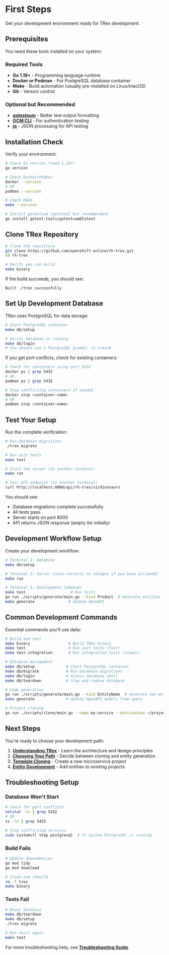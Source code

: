 # First Steps

Get your development environment ready for TRex development.

## Prerequisites

You need these tools installed on your system:

### Required Tools
- **Go 1.19+** - Programming language runtime
- **Docker or Podman** - For PostgreSQL database container
- **Make** - Build automation (usually pre-installed on Linux/macOS)
- **Git** - Version control

### Optional but Recommended
- **[gotestsum](https://pkg.go.dev/gotest.tools/gotestsum)** - Better test output formatting
- **[OCM CLI](https://github.com/openshift-online/ocm-cli)** - For authentication testing
- **[jq](https://stedolan.github.io/jq/)** - JSON processing for API testing

## Installation Check

Verify your environment:

```bash
# Check Go version (need 1.19+)
go version

# Check Docker/Podman
docker --version
# OR
podman --version

# Check Make
make --version

# Install gotestsum (optional but recommended)
go install gotest.tools/gotestsum@latest
```

## Clone TRex Repository

```bash
# Clone the repository
git clone https://github.com/openshift-online/rh-trex.git
cd rh-trex

# Verify you can build
make binary
```

If the build succeeds, you should see:
```
Built ./trex successfully
```

## Set Up Development Database

TRex uses PostgreSQL for data storage:

```bash
# Start PostgreSQL container
make db/setup

# Verify database is running
make db/login
# You should see a PostgreSQL prompt: rh-trex=#
```

If you get port conflicts, check for existing containers:
```bash
# Check for containers using port 5432
docker ps | grep 5432
# OR
podman ps | grep 5432

# Stop conflicting containers if needed
docker stop <container-name>
# OR  
podman stop <container-name>
```

## Test Your Setup

Run the complete verification:

```bash
# Run database migrations
./trex migrate

# Run unit tests
make test

# Start the server (in another terminal)
make run

# Test API endpoint (in another terminal)
curl http://localhost:8000/api/rh-trex/v1/dinosaurs
```

You should see:
- Database migrations complete successfully
- All tests pass
- Server starts on port 8000
- API returns JSON response (empty list initially)

## Development Workflow Setup

Create your development workflow:

```bash
# Terminal 1: Database
make db/setup

# Terminal 2: Server (auto-restarts on changes if you have air/modd)
make run

# Terminal 3: Development commands
make test                    # Run tests
go run ./scripts/generate/main.go --kind Product  # Generate entities
make generate               # Update OpenAPI
```

## Common Development Commands

Essential commands you'll use daily:

```bash
# Build and test
make binary                 # Build TRex binary
make test                   # Run unit tests (fast)
make test-integration       # Run integration tests (slower)

# Database management
make db/setup              # Start PostgreSQL container
make db/migrate            # Run database migrations  
make db/login              # Access database shell
make db/teardown           # Stop and remove database

# Code generation
go run ./scripts/generate/main.go --kind EntityName  # Generate new entity
make generate              # Update OpenAPI models from specs

# Project cloning
go run ./scripts/clone/main.go --name my-service --destination ~/projects/my-service
```

## Next Steps

You're ready to choose your development path:

1. **[Understanding TRex](understanding-trex.md)** - Learn the architecture and design principles
2. **[Choosing Your Path](choosing-your-path.md)** - Decide between cloning and entity generation
3. **[Template Cloning](../template-cloning/)** - Create a new microservice project
4. **[Entity Development](../entity-development/)** - Add entities to existing projects

## Troubleshooting Setup

### Database Won't Start
```bash
# Check for port conflicts
netstat -ln | grep 5432
# OR
ss -ln | grep 5432

# Stop conflicting services
sudo systemctl stop postgresql  # If system PostgreSQL is running
```

### Build Fails
```bash
# Update dependencies
go mod tidy
go mod download

# Clean and rebuild
rm -f trex
make binary
```

### Tests Fail
```bash
# Reset database
make db/teardown
make db/setup
./trex migrate

# Run tests again
make test
```

For more troubleshooting help, see **[Troubleshooting Guide](../troubleshooting/)**.